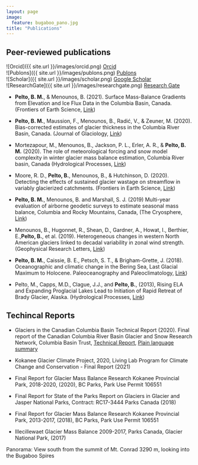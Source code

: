 ```yaml
---
layout: page
image:
  feature: bugaboo_pano.jpg
title: "Publications"
---
```


## Peer-reviewed publications

![Orcid]({{ site.url }}/images/orcid.png) [Orcid](https://orcid.org/0000-0002-3488-3599)   
![Publons]({{ site.url }}/images/publons.png) [Publons](https://publons.com/researcher/4108388/ben-pelto/)   
![Scholar]({{ site.url }}/images/scholar.png) [Google Scholar](https://scholar.google.ca/citations?user=aadGZFMAAAAJ&hl=en&oi=ao)   
![ResearchGate]({{ site.url }}/images/researchgate.png) [Research Gate](https://www.researchgate.net/profile/Ben_Pelto)   

* **Pelto, B. M.**, & Menounos, B. (2021). Surface Mass-Balance Gradients from Elevation and Ice Flux Data in the Columbia Basin, Canada. (Frontiers of Earth Science, [Link](https://doi.org/10.3389/feart.2021.675681)) 

* **Pelto, B. M.**, Maussion, F., Menounos, B., Radić, V., & Zeuner, M. (2020). Bias-corrected estimates of glacier thickness in the Columbia River Basin, Canada. (Journal of Glaciology, [Link](https://www.cambridge.org/core/journals/journal-of-glaciology/article/biascorrected-estimates-of-glacier-thickness-in-the-columbia-river-basin-canada/E8DCB7FAF1A5DF21CC529ADA6844B1B4))

* Mortezapour, M., Menounos, B., Jackson, P. L., Erler, A. R., & **Pelto, B. M.** (2020). The role of meteorological forcing and snow model complexity in winter glacier mass balance estimation, Columbia River basin, Canada (Hydrological Processes, [Link](https://doi.org/10.1002/hyp.13929))

* Moore, R. D., **Pelto, B.**, Menounos, B., & Hutchinson, D. (2020). Detecting the effects of sustained glacier wastage on streamflow in variably glacierized catchments. (Frontiers in Earth Science, [Link](https://doi.org/10.3389/feart.2020.00136))

* **Pelto, B. M.**, Menounos, B. and Marshall, S. J. (2019) Multi-year evaluation of airborne geodetic surveys to estimate seasonal mass balance, Columbia and Rocky Mountains, Canada, (The Cryosphere, [Link](https://tc.copernicus.org/articles/13/1709/2019/))

* Menounos, B., Hugonnet, R., Shean, D., Gardner, A., Howat, I., Berthier, E.,**Pelto, B.**, et al. (2019). Heterogeneous changes in western North American glaciers linked to decadal variability in zonal wind strength. (Geophysical Research Letters, [Link](https://agupubs.onlinelibrary.wiley.com/doi/full/10.1029/2018GL080942))

* **Pelto, B. M.**, Caissie, B. E., Petsch, S. T., & Brigham-Grette, J. (2018). Oceanographic and climatic change in the Bering Sea, Last Glacial Maximum to Holocene. Paleoceanography and Paleoclimatology, [Link](https://doi.org/10.1002/2017PA003265)) 

* Pelto, M., Capps, M.D., Clague, J.J., and **Pelto, B.**, (2013), Rising ELA and Expanding Proglacial Lakes Lead to Initiation of Rapid Retreat of Brady Glacier, Alaska. (Hydrological Processes, [Link](https://onlinelibrary.wiley.com/doi/abs/10.1002/hyp.9913)) 

## Techincal Reports

* Glaciers in the Canadian Columbia Basin Technical Report (2020). Final report of the Canadian Columbia River Basin Glacier and Snow Research Network, Columbia Basin Trust, [Technical Report](https://ourtrust.org/?ddownload=19532), [Plain language summary](https://ourtrust.org/?ddownload=18066) 

* Kokanee Glacier Climate Project, 2020, Living Lab Program for Climate Change and Conservation - Final Report (2021)
 
* Final Report for Glacier Mass Balance Research Kokanee Provincial Park, 2018-2020, (2020), BC Parks, Park Use Permit 106551

* Final Report for State of the Parks Report on Glaciers in Glacier and Jasper National Parks, Contract: RC17-3444 Parks Canada (2018) 

* Final Report for Glacier Mass Balance Research Kokanee Provincial Park, 2013-2017, (2018), BC Parks, Park Use Permit 106551

* Illecillewaet Glacier Mass Balance 2009-2017, Parks Canada, Glacier National Park, (2017)

Panorama: View south from the summit of Mt. Conrad 3290 m, looking into the Bugaboo Spires 

